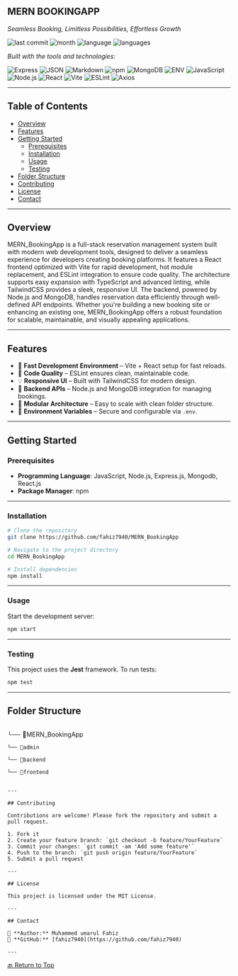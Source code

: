 ## MERN BOOKINGAPP

_Seamless Booking, Limitless Possibilities, Effortless Growth_

![last commit](https://img.shields.io/github/last-commit/fahiz7940/MERN_BookingApp?label=last%20commit)
![month](https://img.shields.io/badge/month-july-blue)
![language](https://img.shields.io/badge/javascript-70.3%25-yellow)
![languages](https://img.shields.io/badge/languages-2-blue)

_Built with the tools and technologies:_

![Express](https://img.shields.io/badge/Express-black)
![JSON](https://img.shields.io/badge/JSON-black)
![Markdown](https://img.shields.io/badge/Markdown-red)
![npm](https://img.shields.io/badge/npm-red)
![MongoDB](https://img.shields.io/badge/MongoDB-orange)
![ENV](https://img.shields.io/badge/ENV-yellow)
![JavaScript](https://img.shields.io/badge/JavaScript-yellow)
![Node.js](https://img.shields.io/badge/Node%20js-green)
![React](https://img.shields.io/badge/React-blue)
![Vite](https://img.shields.io/badge/Vite-blueviolet)
![ESLint](https://img.shields.io/badge/ESLint-purple)
![Axios](https://img.shields.io/badge/Axios-purple)

---

## Table of Contents

- [Overview](#overview)
- [Features](#features)
- [Getting Started](#getting-started)
  - [Prerequisites](#prerequisites)
  - [Installation](#installation)
  - [Usage](#usage)
  - [Testing](#testing)
- [Folder Structure](#folder-structure)
- [Contributing](#contributing)
- [License](#license)
- [Contact](#contact)

---

## Overview

MERN_BookingApp is a full-stack reservation management system built with modern web development tools, designed to deliver a seamless experience for developers creating booking platforms. It features a React frontend optimized with Vite for rapid development, hot module replacement, and ESLint integration to ensure code quality. The architecture supports easy expansion with TypeScript and advanced linting, while TailwindCSS provides a sleek, responsive UI. The backend, powered by Node.js and MongoDB, handles reservation data efficiently through well-defined API endpoints. Whether you're building a new booking site or enhancing an existing one, MERN_BookingApp offers a robust foundation for scalable, maintainable, and visually appealing applications.  

---

## Features

- 🚀 **Fast Development Environment** – Vite + React setup for fast reloads.
- 🎯 **Code Quality** – ESLint ensures clean, maintainable code.
- 💡 **Responsive UI** – Built with TailwindCSS for modern design.
- 🔌 **Backend APIs** – Node.js and MongoDB integration for managing bookings.
- 🧩 **Modular Architecture** – Easy to scale with clean folder structure.
- 🔐 **Environment Variables** – Secure and configurable via `.env`.

---

## Getting Started

### Prerequisites

- **Programming Language**: JavaScript, Node.js, Express.js, Mongodb, React.js 
- **Package Manager**: npm

---

### Installation

```bash
# Clone the repository
git clone https://github.com/fahiz7940/MERN_BookingApp

# Navigate to the project directory
cd MERN_BookingApp

# Install dependencies
npm install
```

---

### Usage

Start the development server:

```bash
npm start
```

---

### Testing

This project uses the **Jest** framework. To run tests:

```bash
npm test
```

---

## Folder Structure

```
```

└── 📁MERN_BookingApp

    └── 📁admin  
    
    └── 📁backend 
    
    └── 📁frontend
        
```

---

## Contributing

Contributions are welcome! Please fork the repository and submit a pull request.

1. Fork it
2. Create your feature branch: `git checkout -b feature/YourFeature`
3. Commit your changes: `git commit -am 'Add some feature'`
4. Push to the branch: `git push origin feature/YourFeature`
5. Submit a pull request

---

## License

This project is licensed under the MIT License.

---

## Contact

📧 **Author:** Muhammed umarul Fahiz  
🔗 **GitHub:** [fahiz7940](https://github.com/fahiz7940)

---

```
[🔙 Return to Top](#mern-bookingapp)

```


